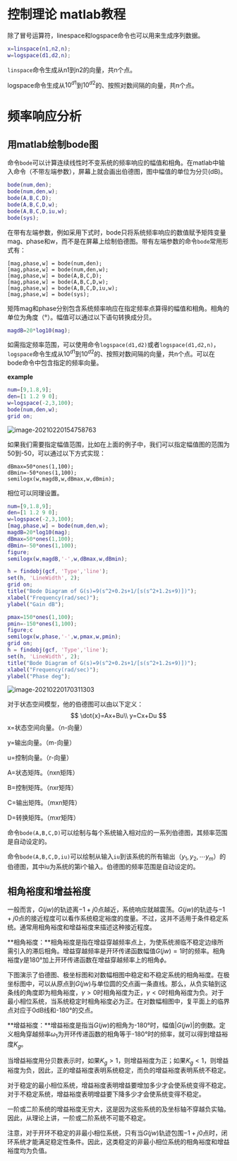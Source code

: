 # 控制理论 matlab教程

除了冒号运算符，linespace和logspace命令也可以用来生成序列数据。

```matlab
x=linspace(n1,n2,n);
w=logspace(d1,d2,n);
```

`linspace`命令生成从n1到n2的向量，共n个点。

logspace命令生成从$10^{d1}$到$10^{d2}$的、按照对数间隔的向量，共n个点。



# 频率响应分析

## 用matlab绘制bode图

命令`bode`可以计算连续线性时不变系统的频率响应的幅值和相角。在matlab中输入命令（不带左端参数），屏幕上就会画出伯德图，图中幅值的单位为分贝(dB)。

```matlab
bode(num,den);
bode(num,den,w);
bode(A,B,C,D);
bode(A,B,C,D,w);
bode(A,B,C,D,iu,w);
bode(sys);
```

在带有左端参数，例如采用下式时，bode只将系统频率响应的数值赋予矩阵变量mag、phase和w，而不是在屏幕上绘制伯德图。带有左端参数的命令`bode`常用形式有：

```
[mag,phase,w] = bode(num,den);
[mag,phase,w] = bode(num,den,w);
[mag,phase,w] = bode(A,B,C,D);
[mag,phase,w] = bode(A,B,C,D,w);
[mag,phase,w] = bode(A,B,C,D,iu,w);
[mag,phase,w] = bode(sys);
```



矩阵mag和phase分别包含系统频率响应在指定频率点算得的幅值和相角。相角的单位为角度（°）。幅值可以通过以下语句转换成分贝。

```matlab
magdB=20*log10(mag);
```

如需指定频率范围，可以使用命令`logspace(d1,d2)`或者`logspace(d1,d2,n)`，`logspace`命令生成从$10^{d1}$到$10^{d2}$的、按照对数间隔的向量，共n个点。可以在bode命令中包含指定的频率向量。

**example**

```matlab
num=[9,1.8,9];
den=[1 1.2 9 0];
w=logspace(-2,3,100);
bode(num,den,w);
grid on;
```

![image-20210220154758763](..\picture\image-20210220154758763.png)

如果我们需要指定幅值范围，比如在上面的例子中，我们可以指定幅值图的范围为50到-50，可以通过以下方式实现：

```
dBmax=50*ones(1,100);
dBmin=-50*ones(1,100);
semilogx(w,magdB,w,dBmax,w,dBmin);
```

相位可以同理设置。

```matlab
num=[9,1.8,9];
den=[1 1.2 9 0];
w=logspace(-2,3,100);
[mag,phase,w] = bode(num,den,w);
magdB=20*log10(mag);
dBmax=50*ones(1,100);
dBmin=-50*ones(1,100);
figure;
semilogx(w,magdB,'-',w,dBmax,w,dBmin);

h = findobj(gcf, 'Type','line');
set(h, 'LineWidth', 2);
grid on;
title("Bode Diagram of G(s)=9(s^2+0.2s+1/[s(s^2+1.2s+9)])");
xlabel("Frequency(rad/sec)");
ylabel("Gain dB");

pmax=150*ones(1,100);
pmin=-150*ones(1,100);
figure;c 
semilogx(w,phase,'-',w,pmax,w,pmin);
grid on;
h = findobj(gcf, 'Type','line');
set(h, 'LineWidth', 2);
title("Bode Diagram of G(s)=9(s^2+0.2s+1/[s(s^2+1.2s+9)])");
xlabel("Frequency(rad/sec)");
ylabel("Phase deg");
```

![image-20210220170311303](..\picture\image-20210220170311303.png)

对于状态空间模型，他的伯德图可以由以下定义：
$$
\dot{x}=Ax+Bu\\
y=Cx+Du
$$
x=状态空间向量。（n-向量）

y=输出向量。（m-向量）

u=控制向量。（r-向量）

A=状态矩阵。（nxn矩阵）

B=控制矩阵。（nxr矩阵）

C=输出矩阵。（mxn矩阵）

D=转换矩阵。（mxr矩阵）

命令`bode(A,B,C,D)`可以绘制与每个系统输入相对应的一系列伯德图，其频率范围是自动设定的。

命令`bode(A,B,C,D,iu)`可以绘制从输入`iu`到该系统的所有输出$（y_1,y_2,\cdots y_m）$的伯德图，其中iu为系统的第i个输入。伯德图的频率范围是自动设定的。





## 相角裕度和增益裕度

一般而言，$G(jw)$的轨迹离$-1+j0$点越近，系统响应就越震荡。$G(jw)$的轨迹与$-1+j0$点的接近程度可以看作系统稳定裕度的度量。不过，这并不适用于条件稳定系统。通常用相角裕度和增益裕度来描述这种接近程度。

**相角裕度：**相角裕度是指在增益穿越频率点上，为使系统濒临不稳定边缘所需引入的滞后相角。增益穿越频率是开环传递函数幅值$G(jw)=1$时的频率。相角裕度$\gamma$是180°加上开环传递函数在增益穿越频率上的相角$\phi$。

下图演示了伯德图、极坐标图和对数幅相图中稳定和不稳定系统的相角裕度。在极坐标图中，可以从原点到$G(jw)$与单位圆的交点画一条直线。那么，从负实轴到这条线的角度即为相角裕度，$\gamma>0$时相角裕度为正，$\gamma<0$时相角裕度为负。对于最小相位系统，当系统稳定时相角裕度必为正。在对数幅相图中，复平面上的临界点对应于0dB线和-180°的交点。

**增益裕度：**增益裕度是指当$G(jw)$的相角为-180°时，幅值$|G(jw)|$的倒数。定义相角穿越频率$\omega_1$为开环传递函数的相角等于-180°时的频率，就可以得到增益裕度$K_g$。

当增益裕度用分贝数表示时，如果$K_g>1$，则增益裕度为正；如果$K_g<1$，则增益裕度为负，因此，正的增益裕度表明系统稳定，而负的增益裕度表明系统不稳定。

对于稳定的最小相位系统，增益裕度表明增益要增加多少才会使系统变得不稳定。对于不稳定系统，增益裕度表明增益要下降多少才会使系统变得不稳定。

一阶或二阶系统的增益裕度无穷大，这是因为这些系统的及坐标轴不穿越负实轴。因此，从理论上讲，一阶或二阶系统不可能不稳定。

注意，对于开环不稳定的非最小相位系统，只有当$G(jw)$轨迹包围$-1+j0$点时，闭环系统才能满足稳定性条件。因此，这类稳定的非最小相位系统的相角裕度和增益裕度均为负值。





